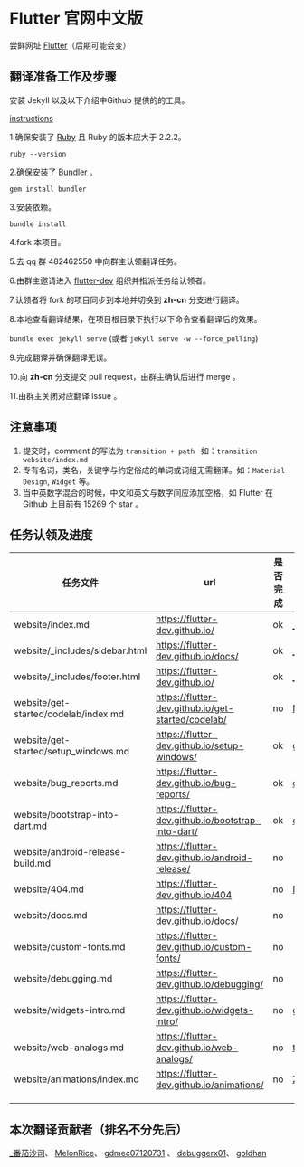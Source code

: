 # Flutter 官网中文版

尝鲜网址 [Flutter](http://doc.flutter-dev.cn)（后期可能会变）



## 翻译准备工作及步骤

安装 Jekyll 以及以下介绍中Github 提供的的工具。

[instructions](https://help.github.com/articles/using-jekyll-with-pages/)


1.确保安装了 [Ruby](https://www.ruby-lang.org/en/documentation/installation/) 且 Ruby 的版本应大于 2.2.2。

`ruby --version`

2.确保安装了 [Bundler](http://bundler.io/) 。

`gem install bundler`

3.安装依赖。

`bundle install`

4.fork 本项目。

5.去 qq 群 482462550 中向群主认领翻译任务。

6.由群主邀请进入 [flutter-dev](https://github.com/flutter-dev) 组织并指派任务给认领者。

7.认领者将 fork 的项目同步到本地并切换到 **zh-cn** 分支进行翻译。

8.本地查看翻译结果，在项目根目录下执行以下命令查看翻译后的效果。

`bundle exec jekyll serve` (或者 `jekyll serve -w --force_polling`)

9.完成翻译并确保翻译无误。

10.向 **zh-cn** 分支提交 pull request，由群主确认后进行 merge 。

11.由群主关闭对应翻译 issue 。

## 注意事项
1. 提交时，comment 的写法为 `transition + path ` 如：`transition website/index.md`
2. 专有名词，类名，关键字与约定俗成的单词或词组无需翻译。如：`Material Design`, `Widget` 等。
3. 当中英数字混合的时候，中文和英文与数字间应添加空格，如 Flutter 在 Github 上目前有 15269 个 star 。


## 任务认领及进度
| 任务文件 | url | 是否完成 | 译者 |
| ---------- | --- | ----------- | ----- |
| website/index.md |https://flutter-dev.github.io/  | ok | [_番茄沙司](https://github.com/ZhangQinglian) | 
| website/_includes/sidebar.html | https://flutter-dev.github.io/docs/ | ok | [_番茄沙司](https://github.com/ZhangQinglian) | 
| website/_includes/footer.html |https://flutter-dev.github.io/ |  ok | [\_番茄沙司](https://github.com/ZhangQinglian) | 
| website/get-started/codelab/index.md | https://flutter-dev.github.io/get-started/codelab/  | no | [MelonRice](https://github.com/MelonRice) | 
| website/get-started/setup_windows.md |  https://flutter-dev.github.io/setup-windows/  |  ok  |  [gdmec07120731](https://github.com/gdmec07120731)  |
| website/bug_reports.md |https://flutter-dev.github.io/bug-reports/ | ok | [debuggerx01](https://github.com/debuggerx01)|
| website/bootstrap-into-dart.md  |  https://flutter-dev.github.io/bootstrap-into-dart/ | ok | [debuggerx01](https://github.com/debuggerx01) |
| website/android-release-build.md|  https://flutter-dev.github.io/android-release/ | no   |     |   
| website/404.md  | https://flutter-dev.github.io/404 | no   |   [MuffinYu](https://github.com/MuffinYu)  |   
| website/docs.md | https://flutter-dev.github.io/docs/ |  no  |     |   
| website/custom-fonts.md  |  https://flutter-dev.github.io/custom-fonts/  |  no |     |   
| website/debugging.md  | https://flutter-dev.github.io/debugging/   |  no |     |   
| website/widgets-intro.md   |  https://flutter-dev.github.io/widgets-intro/  | no  |  [goldhan](https://github.com/goldhan)   |   
| website/web-analogs.md   | 	https://flutter-dev.github.io/web-analogs/   | no  |  [tain335](https://github.com/tain335)   |   
| website/animations/index.md   |  https://flutter-dev.github.io/animations/  |  no  |  [Zhevol](https://github.com/Zhevol)   |   
|    |    |   |     |   
|    |    |   |     |   
|    |    |   |     |   


## 本次翻译贡献者（排名不分先后）
[_番茄沙司](https://github.com/ZhangQinglian)、
[MelonRice](https://github.com/MelonRice)、
[gdmec07120731](https://github.com/gdmec07120731) 、
[debuggerx01](https://github.com/debuggerx01)、
[goldhan](https://github.com/goldhan)